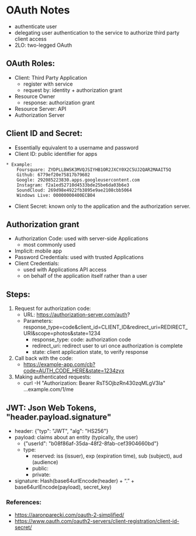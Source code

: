 # OAuth Notes
* authenticate user
* delegating user authentication to the service to authorize third party client access
* 2LO: two-legged OAuth

## OAuth Roles:
* Client: Third Party Application
    * register with service
    * request by: identity + authorization grant
* Resource Owner
    * response: authorization grant
* Resource Server: API
* Authorization Server

## Client ID and Secret:
* Essentially equivalent to a username and password
* Client ID: public identifier for apps
```
* Example:
    Foursquare: ZYDPLLBWSK3MVQJSIYHB1OR2JXCY0X2C5UJ2QAR2MAAIT5Q
    Github: 6779ef20e75817b79602
    Google: 292085223830.apps.googleusercontent.com
    Instagram: f2a1ed52710d4533bde25be6da03b6e3
    SoundCloud: 269d98e4922fb3895e9ae2108cbb5064
    Windows Live: 00000000400ECB04
```
* Client Secret: known only to the application and the authorization server.


## Authorization grant
* Authorization Code: used with server-side Applications
    * most commonly used
* Implicit: mobile app
* Password Credentials: used with trusted Applications
* Client Credentials:
    * used with Applications API access
    * on behalf of the application itself rather than a user


## Steps:
1. Request for authorization code:
    * URL: https://authorization-server.com/auth?
    * Parameters: response_type=code&client_id=CLIENT_ID&redirect_uri=REDIRECT_URI&scope=photos&state=1234
        * response_type: code: authorization code
        * redirect_uri: redirect user to uri once authorization is complete
        * state: client application state, to verify response
2. Call back with the code:
    * https://example-app.com/cb?code=AUTH_CODE_HERE&state=1234zyx
3. Making authenticated requests:
    * curl -H "Authorization: Bearer RsT5OjbzRn430zqMLgV3Ia" ...example.com/1/me

## JWT: Json Web Tokens, "header.payload.signature"
* header: {"typ": "JWT", "alg": "HS256"}
* payload: claims about an entity (typically, the user)
    * {"userId": "b08f86af-35da-48f2-8fab-cef3904660bd"}
    * type:
        * reserved: iss (issuer), exp (expiration time), sub (subject), aud (audience)
        * public:
        * private:
* signature: Hash(base64urlEncode(header) + “.” + base64urlEncode(payload), secret_key)


### References:
* https://aaronparecki.com/oauth-2-simplified/
* https://www.oauth.com/oauth2-servers/client-registration/client-id-secret/

